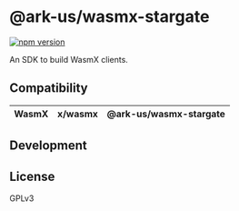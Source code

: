 # @ark-us/wasmx-stargate

[![npm version](https://img.shields.io/npm/v/@ark-us/wasmx-stargate.svg)](https://www.npmjs.com/package/@ark-us/wasmx-stargate)

An SDK to build WasmX clients.

## Compatibility

| WasmX           | x/wasmx    | @ark-us/wasmx-stargate |
| --------------- | --------- | ------------------------- |


## Development


## License

GPLv3
